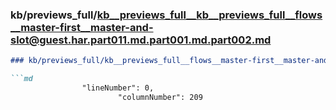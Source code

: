 ### kb/previews_full/kb__previews_full__kb__previews_full__flows__master-first__master-and-slot@guest.har.part011.md.part001.md.part002.md

```md
### kb/previews_full/kb__previews_full__flows__master-first__master-and-slot@guest.har.part011.md.part001.md (part 002)

```md
                "lineNumber": 0,
                        "columnNumber": 209
                    
```

```

```
